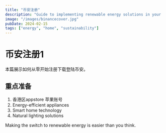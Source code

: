 ```yaml
---
title: "币安注册"
description: "Guide to implementing renewable energy solutions in your home."
image: "/images/binancecover.jpg"
pubDate: 2024-02-15
tags: ["energy", "home", "sustainability"]
---
```


# 币安注册1
本篇展示如何从零开始注册下载登陆币安。  
## 重点准备

1. 香港区appstore 苹果账号
2. Energy-efficient appliances
3. Smart home technology
4. Natural lighting solutions

Making the switch to renewable energy is easier than you think.